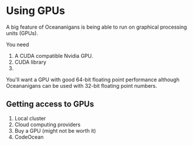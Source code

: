 # Using GPUs

A big feature of Oceananigans is being able to run on graphical processing units (GPUs).

You need
1. A CUDA compatible Nvidia GPU.
2. CUDA library
3.

You'll want a GPU with good 64-bit floating point performance although Oceananigans can be used with 32-bit floating point numbers.

## Getting access to GPUs
1. Local cluster
2. Cloud computing providers
3. Buy a GPU (might not be worth it)
4. CodeOcean
